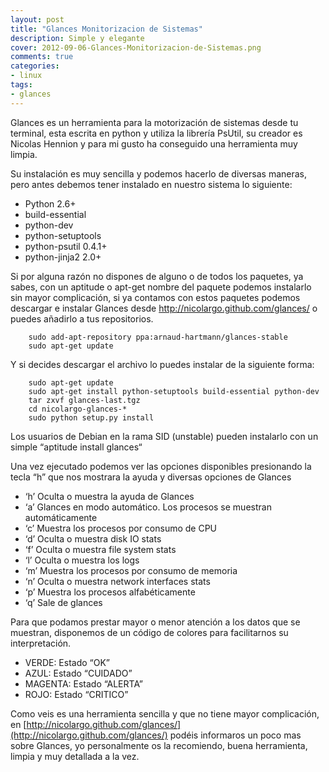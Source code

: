 ```yaml
---
layout: post
title: "Glances Monitorizacion de Sistemas"
description: Simple y elegante
cover: 2012-09-06-Glances-Monitorizacion-de-Sistemas.png
comments: true
categories:
- linux
tags:
- glances
---
```

Glances es un herramienta para la motorización de sistemas desde tu terminal, esta escrita en python y utiliza la librería PsUtil, su creador es Nicolas Hennion y para mi gusto ha conseguido una herramienta muy limpia.

Su instalación es muy sencilla y podemos hacerlo de diversas maneras, pero antes debemos tener instalado en nuestro sistema lo siguiente:

* Python 2.6+
* build-essential
* python-dev
* python-setuptools
* python-psutil 0.4.1+
* python-jinja2 2.0+

Si por alguna razón no dispones de alguno o de todos los paquetes, ya sabes, con un aptitude o apt-get nombre del paquete podemos instalarlo sin mayor complicación, si ya contamos con estos paquetes podemos descargar e instalar Glances desde http://nicolargo.github.com/glances/ o puedes añadirlo a tus repositorios.

		sudo add-apt-repository ppa:arnaud-hartmann/glances-stable
		sudo apt-get update

Y si decides descargar el archivo lo puedes instalar de la siguiente forma:

		sudo apt-get update
		sudo apt-get install python-setuptools build-essential python-dev
		tar zxvf glances-last.tgz
		cd nicolargo-glances-*
		sudo python setup.py install

Los usuarios de Debian en la rama SID (unstable) pueden instalarlo con un simple “aptitude install glances“

Una vez ejecutado podemos ver las opciones disponibles presionando la tecla “h” que nos mostrara la ayuda y diversas opciones de Glances

* ‘h’ Oculta o muestra la ayuda de Glances
* ‘a’ Glances en modo automático. Los procesos se muestran automáticamente
* ‘c’ Muestra los procesos por consumo de CPU
* ‘d’ Oculta o muestra disk IO stats
* ‘f’ Oculta o muestra  file system stats
* ‘l’ Oculta o muestra los logs
* ‘m’ Muestra los procesos por consumo de  memoria
* ‘n’ Oculta o muestra network interfaces stats
* ‘p’ Muestra los procesos alfabéticamente
* ‘q’ Sale de glances

Para que podamos prestar mayor o menor atención a los datos que se muestran, disponemos de un código de colores para facilitarnos su interpretación.

* VERDE: Estado “OK”
* AZUL: Estado “CUIDADO”
* MAGENTA: Estado “ALERTA”
* ROJO: Estado “CRITICO”

Como veis es una herramienta sencilla y que no tiene mayor complicación, en [http://nicolargo.github.com/glances/](http://nicolargo.github.com/glances/) podéis informaros un poco mas sobre Glances,  yo personalmente os la recomiendo, buena herramienta, limpia y muy detallada a la vez.
